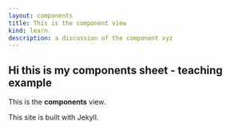 ```yaml
---
layout: components
title: This is the component view
kind: learn
description: a discussion of the component xyz
---
```


## Hi this is my components sheet - teaching example ##

This is the **components** view.

This site is built with Jekyll.